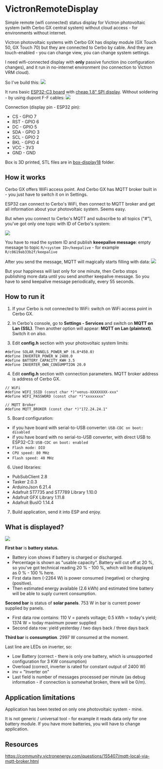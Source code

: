 # VictronRemoteDisplay
Simple remote (wifi connected) status display for Victron photovoltaic system (with Cerbo GX central system) without cloud access - for environments without internet.

Victron photovoltaic systems with Cerbo GX has display module (GX Touch 50, GX Touch 70) but they are connected to Cerbo by cable. And they are touch-enabled - you can change view, you can change system settings. 

I need wifi-connected display with **only** passive function (no configuration changes), and it run in no-internet environment (no connection to Victron VRM cloud).

So I've build this:
![](/imgs/2024-03-12%2019.46.18.jpg)

It runs basic [ESP32-C3 board](https://s.click.aliexpress.com/e/_DEw2w8v) with [cheap 1.8" SPI display](https://s.click.aliexpress.com/e/_DeaLqWd). Without soldering - by using dupont F-F cables:
![](/imgs/2024-03-06%2015.52.43.jpg)

Connection (display pin - ESP32 pin):
- CS - GPIO 7
- RST - GPIO 6
- DC - GPIO 5 
- SDA - GPIO 3
- SCL - GPIO 2
- BKL - GPIO 4
- VCC - 3V3
- GND - GND

Box is 3D printed, STL files are in [box-display18](box-display18/) folder.


## How it works

Cerbo GX offers WiFi access point. And Cerbo GX has MQTT broker built in - you just have to switch it on in Settings. 

ESP32 can connect to Cerbo's WiFi, then connect to MQTT broker and get all information about your photovoltaic system. Seems easy.

But when you connect to Cerbo's MQTT and subscribe to all topics ("#"), you've got only one topic with ID of Cerbo's system:

![](/imgs/empty.png)

You have to read the system ID and publish **keeepalive message**: empty message to topic `R/<system ID>/keepalive` - for example `R/c0619ab33b2f/keepalive`

After you send the message, MQTT will magically starts filling with data:
![](/imgs/full.png)

But your happiness will last only for one minute, then Cerbo stops publishing more data until you send another keepalive message. So you have to send keepalive message periodically, every 55 seconds.

## How to run it

1) If your Cerbo is not connected to WiFi: switch on WiFi access point in Cerbo GX.

2) In Cerbo's console, go to **Settings - Services** and switch on **MQTT on Lan (SSL)**. Then another option will appear: **MQTT on Lan (plaintext)**. Switch it on also.

3) Edit **config.h** section with your photovoltaic system limits:

```
#define SOLAR_PANELS_POWER_WP (6.0*450.0)
#define INVERTER_POWER_W 2400.0
#define BATTERY_CAPACITY_KWH 3.5
#define INVERTER_OWN_CONSUMPTION 20.0
```

4) Edit **config.h** section with connection parameters. MQTT broker address is address of Cerbo GX.

```
// WiFi
#define WIFI_SSID (const char *)"venus-XXXXXXXX-xxx"
#define WIFI_PASSWORD (const char *)"xxxxxxxx"

// MQTT Broker
#define MQTT_BROKER (const char *)"172.24.24.1"
```

5) Board configuration:
- if you have board with serial-to-USB converter: `USB-CDC on boot: disabled`
- if you have board with no serial-to-USB converter, with direct USB to ESP32-C3: `USB-CDC on boot: enabled`
- `Flash mode: DIO`
- `CPU speed: 80 MHz`
- `Flash speed: 40 MHz`

6) Used libraries:
* PubSubClient 2.8 
* Tasker 2.0.3
* ArduinoJson 6.21.4 
* Adafruit ST7735 and ST7789 Library 1.10.0
* Adafruit GFX Library 1.11.8
* Adafruit BusIO  1.14.4 


7) Build application, send it into ESP and enjoy.

## What is displayed?

![](/imgs/6c22871d-8867-4ad8-91c0-da45876fa43c.jpg)

**First bar** is **battery status.** 
* Battery icon shows if battery is charged or discharged. 
* Percentage is shown as "usable capacity". Battery will cut off at 20 %, so you've got technical reading 20 % - 100 %, which will be displayed as 0 % - 100 % here.
* First data item (-2264 W) is power consumed (negative) or charging (positive). 
* Then estimated energy available (2.6 kWh) and estimated time battery will be able to suply current consumption.

**Second bar** is status of **solar panels**. 753 W in bar is current power supplied by panels. 
* First data row contains: 110 V = panels voltage; 0.5 kWh = today's yield; 1374 W = today maximum power supplied
* Second data row: yield yesterday / two days back / three days back

**Third bar** is **consumption**. 2997 W consumed at the moment.

Last line are LEDs on inverter, so:
* Low Battery (correct - there is only one battery, which is unsupported configuration for 3 KW consumption)
* Overload (correct, inverter is rated for constant output of 2400 W)
* inv = "Inverter on"
* Last field is number of messages processed per minute (as debug information - if connection is somewhat broken, there will be 0/m).


## Application limitations

Application has been tested on only one photovoltaic system - mine. 

It is not generic / universal tool - for example it reads data only for one battery module. If you have more batteries, you will have to change application.


## Resources

https://community.victronenergy.com/questions/155407/mqtt-local-via-mqtt-broker.html
